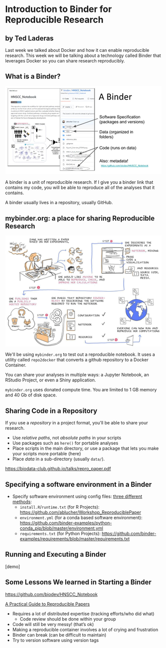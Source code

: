 # Introduction to Binder for Reproducible Research
## by Ted Laderas

Last week we talked about Docker and how it can enable reproducible research. This week we will be talking about a technology called Binder that leverages Docker so you can share research reproducibly.

## What is a Binder?

![](images/binder_example.jpg)

A binder is a unit of reproducible research. If I give you a binder link that contains my code, you will be able to reproduce all of the analyses that it contains.

A binder usually lives in a repository, usually GitHub. 

## mybinder.org: a place for sharing Reproducible Research

![](images/binder.jpg)

We'll be using `mybinder.org` to test out a reproducible notebook. It uses a utility called `repo2docker` that converts a github repository to a Docker Container.

You can share your analyses in multiple ways: a Jupyter Notebook, an RStudio Project, or even a Shiny application. 

`mybinder.org` uses donated compute time. You are limited to 1 GB memory and 40 Gb of disk space.

## Sharing Code in a Repository

If you use a *repository* in a project format, you'll be able to share your research.

- Use *relative paths*, not *absolute paths* in your scripts
- Use packages such as `here()` for portable analyses
- Place scripts in the main directory, or use a package that lets you make your scripts more portable {here}
- Place *data* in a sub-directory (usually `data/`). 

https://biodata-club.github.io/talks/repro_paper.pdf

## Specifying a software environment in a Binder

- Specify software environment using config files: [three different methods](https://repo2docker.readthedocs.io/en/latest/config_files.html):
  - `install.R`/`runtime.txt` (for R Projects): https://github.com/ablucher/Workshop_ReproduciblePaper
  - `environment.yml` (for a conda based software environment): https://github.com/binder-examples/python-conda_pip/blob/master/environment.yml
  - `requirements.txt` (for Python Projects): https://github.com/binder-examples/requirements/blob/master/requirements.txt

## Running and Executing a Binder

[demo]

## Some Lessons We learned in Starting a Binder

https://github.com/biodev/HNSCC_Notebook

[A Practical Guide to Reproducible Papers](https://biodata-club.github.io/talks/repro_paper.pdf)

- Requires a lot of distributed expertise (tracking efforts/who did what)
    - Code review should be done within your group
- Code will still be very messy! (that’s ok)
- Making a reproducible container involves a lot of crying and frustration
- Binder can break (can be difficult to maintain)
- Try to version software using version tags
